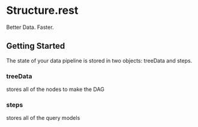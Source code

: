# Structure.rest

Better Data. Faster.

## Getting Started

The state of your data pipeline is 
stored in two objects: treeData and steps.

### treeData

stores all of the nodes to make the DAG

### steps

stores all of the query models

